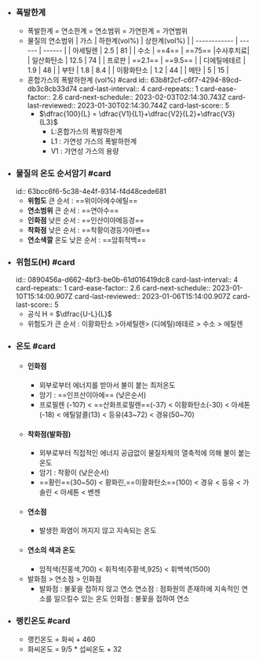 - ### 폭발한계
	- 폭발한계 = 연소한계 = 연소범위 = 가연한계 = 가연범위
	- 물질의 연소범위
	  | 가스         | 하한계(vol%) | 상한계(vol%) |
	  | ------------ | ------ | ------ |
	  | 아세틸렌     | 2.5    | 81     |
	  | 수소         | ==4==  | ==75== |수사후치료|
	  | 일산화탄소   | 12.5   | 74     |
	  | 프로판       | ==2.1==    | ==9.5==       |
	  | 디에틸에테르 | 1.9    | 48     |
	  | 부탄         | 1.8    | 8.4    |
	  | 이황화탄소   | 1.2    | 44     |
	  | 메탄         | 5      | 15     |
	- 혼합가스의 폭발하한계 (vol%) #card
	  id:: 63b8f2cf-c6f7-4294-89cd-db3c8cb33d74
	  card-last-interval:: 4
	  card-repeats:: 1
	  card-ease-factor:: 2.6
	  card-next-schedule:: 2023-02-03T02:14:30.743Z
	  card-last-reviewed:: 2023-01-30T02:14:30.744Z
	  card-last-score:: 5
		- $\dfrac{100}{L} = \dfrac{V1}{L1}+\dfrac{V2}{L2}+\dfrac{V3}{L3}$
			- L:혼합가스의 폭발하한계
			- L1 : 가연성 가스의 폭발하한계
			- V1 : 가연성 가스의 용량
- ### 물질의 온도 순서암기 #card
  id:: 63bcc6f6-5c38-4e4f-9314-f4d48cede681
	- **위험도** 큰 순서 : ==위이아에수에틸==
	- **연소범위** 큰 순서 : ==연아수==
	- **인화점** 낮은 순서 : ==인산이아메등경==
	- **착화점** 낮은 순서 : ==착황이경등가아벤==
	- **연소색깔** 온도 낮은 순서 : ==암휘적백==
- ### 위험도(H) #card
  id:: 0890456a-d662-4bf3-be0b-61d016419dc8
  card-last-interval:: 4
  card-repeats:: 1
  card-ease-factor:: 2.6
  card-next-schedule:: 2023-01-10T15:14:00.907Z
  card-last-reviewed:: 2023-01-06T15:14:00.907Z
  card-last-score:: 5
	- 공식 H = $\dfrac{U-L}{L}$
	- 위험도가 큰 순서 : 이황화탄소 >아세틸렌> (디에틸)에테르 > 수소 > 에틸렌
- ### 온도 #card
	- #### 인화점
		- 외부로부터 에너지를 받아서 불이 붙는 최저온도
		- 암기 : ==인프산이아에==  (낮은순서)
		- 프로필렌 (-107) < ==산화프로필렌==(-37) < 이황화탄소(-30) < 아세톤(-18) < 에틸알콜(13) < 등유(43~72) < 경유(50~70)
	- #### 착화점(발화점)
		- 외부로부터 직접적인 에너지 공급없이 물질자체의 열축적에 의해 불이 붙는 온도
		- 암기 : 착황이 (낮은순서)
		- ==황린==(30~50) < 황화린,==이황화탄소==(100) < 경유 < 등유 < 가솔린 < 아세톤 < 벤젠
	- #### 연소점
		- 발생한 화염이 꺼지지 않고 지속되는 온도
	- #### 연소의 색과 온도
		- 암적색(진홍색,700) < 휘적색(주황색,925) < 휘백색(1500)
	- 발화점  > 연소점 > 인화점
		- 발화점 : 불꽃을 접하지 않고 연소
		  연소점 : 점화원의 존재하에 지속적인 연소를 일으킬수 있는 온도
		  인화점 : 불꽃을 접하여 연소
- ### 랭킨온도 #card
	- 랭킨온도 = 화씨 + 460
	- 화씨온도 = 9/5 * 섭씨온도 + 32